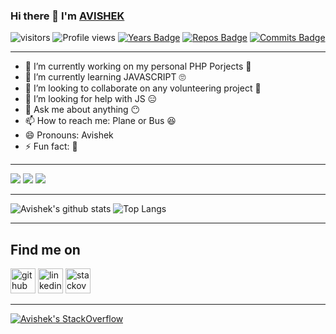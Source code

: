 ### Hi there 👋 I'm [AVISHEK](http://github.com/avishekchy45)

<!--
**avishekchy45/avishekchy45** is a ✨ _special_ ✨ repository because its `README.md` (this file) appears on your GitHub profile.
Here are some ideas to get you started:
-->

![visitors](https://visitor-badge.glitch.me/badge?page_id=github.com/avishekchy45)
![Profile views](https://gpvc.arturio.dev/avishekchy45)
[![Years Badge](https://badges.pufler.dev/years/avishekchy45)](https://badges.pufler.dev)
[![Repos Badge](https://badges.pufler.dev/repos/avishekchy45)](https://badges.pufler.dev)
[![Commits Badge](https://badges.pufler.dev/commits/monthly/avishekchy45)](https://badges.pufler.dev)
<hr>

- 🔭 I’m currently working on my personal PHP Porjects 🤪
- 🌱 I’m currently learning JAVASCRIPT 🙄
- 👯 I’m looking to collaborate on any volunteering project 🙂
- 🤔 I’m looking for help with JS 😑
- 💬 Ask me about anything 😶
- 📫 How to reach me: Plane or Bus 😆
- 😄 Pronouns: Avishek 
- ⚡ Fun fact: 🥴
<hr>

![](https://img.shields.io/badge/OS-Windows/Linux-success)
![](https://img.shields.io/badge/EDITOR-VSCODE-success)
![](https://img.shields.io/badge/LANGUAGES-C,C++,Python,JS-success)
<hr>

![Avishek's github stats](https://github-readme-stats.vercel.app/api?username=avishekchy45&show_icons=true&theme=blue-green)
![Top Langs](https://github-readme-stats.vercel.app/api/top-langs/?username=avishekchy45&theme=blue-green&layout=compact)
<hr>

## Find me on
[<img src='https://cdn.jsdelivr.net/npm/simple-icons@3.0.1/icons/github.svg' alt='github' height='40'>](https://github.com/avishekchy45)
[<img src='https://cdn.jsdelivr.net/npm/simple-icons@3.0.1/icons/linkedin.svg' alt='linkedin' height='40'>](https://www.linkedin.com/in/avishekchy45/)
[<img src='https://cdn.jsdelivr.net/npm/simple-icons@3.0.1/icons/stackoverflow.svg' alt='stackoverflow' height='40'>](https://stackoverflow.com/users/13200287)
<hr>

[![Avishek's StackOverflow](https://github-readme-stackoverflow.vercel.app/?userID=13200287&theme=dark)](https://stackoverflow.com/users/13200287/avishek-chowdhury)
